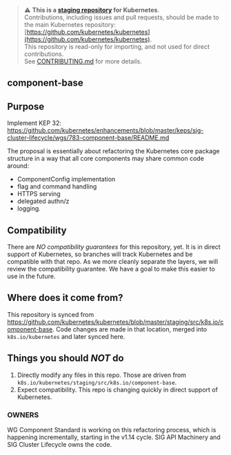 > ⚠️ **This is a [staging repository](https://git.k8s.io/kubernetes/staging#external-repository-staging-area) for Kubernetes**.  
> Contributions, including issues and pull requests, should be made to the main Kubernetes repository: [https://github.com/kubernetes/kubernetes](https://github.com/kubernetes/kubernetes).  
> This repository is read-only for importing, and not used for direct contributions.  
> See [CONTRIBUTING.md](./CONTRIBUTING.md) for more details.

## component-base

## Purpose

Implement KEP 32: https://github.com/kubernetes/enhancements/blob/master/keps/sig-cluster-lifecycle/wgs/783-component-base/README.md

The proposal is essentially about refactoring the Kubernetes core package structure in a way that all core components may share common code around:
 - ComponentConfig implementation
 - flag and command handling
 - HTTPS serving
 - delegated authn/z
 - logging.

## Compatibility

There are *NO compatibility guarantees* for this repository, yet.  It is in direct support of Kubernetes, so branches
will track Kubernetes and be compatible with that repo.  As we more cleanly separate the layers, we will review the
compatibility guarantee. We have a goal to make this easier to use in the future.


## Where does it come from?

This repository is synced from https://github.com/kubernetes/kubernetes/blob/master/staging/src/k8s.io/component-base.
Code changes are made in that location, merged into `k8s.io/kubernetes` and later synced here.

## Things you should *NOT* do

 1. Directly modify any files in this repo. Those are driven from `k8s.io/kubernetes/staging/src/k8s.io/component-base`.
 2. Expect compatibility. This repo is changing quickly in direct support of Kubernetes.

### OWNERS

WG Component Standard is working on this refactoring process, which is happening incrementally, starting in the v1.14 cycle.
SIG API Machinery and SIG Cluster Lifecycle owns the code.

